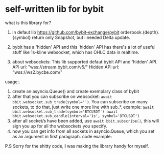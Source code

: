 # self-written lib for bybit

what is this library for? 
1. in defaut lib https://github.com/bybit-exchange/pybit orderbook.{depth}.{symbol} return only Snapshot, but i needed Delta update.
2. bybit has a 'hidden' API and this 'hidden' API has there's a lot of useful stuff like 1s-kline websocket, which has OHLC data in realtime.

2. about websockets: 
    This lib supported defaut bybit API and 'hidden' API.
    API url: "wss://stream.bybit.com/v5/"
    Hidden API url: "wss://ws2.bycbe.com/"
    
usage:.

1. create an asyncio.Queue() and create exemplary class of bybit
2. after that you can subscribe on websocket: `await bbit.websocket.sub_trade(symbol='')`.
   You can  subscribe on many sockets, to do that, just write one more line with sub_*.
   example: ``` await bbit.websocket.sub_trade(symbol='BTCUSDT')
                await bbit.websocket.sub_candle(interval='1s', symbol='BTCUSDT') ```
3. after all socket/s have been added, use `await bbit.subscribe()`, this will sign you up for all the websockets you specify.
4. now you can get info from all sockets in asyncio.Queue, which you set as an argument in first paragraph.
code example: ``` ```

P.S
Sorry for the shitty code, I was making the library handy for myself. 

